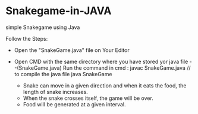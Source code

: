 # Snakegame-in-JAVA
simple Snakegame using Java 

Follow the Steps:
- Open the "SnakeGame.java" file on Your Editor
- Open CMD with the same directory where you have stored yor java file --(SnakeGame.java)
Run the command in cmd : javac SnakeGame.java // to compile the java file
                         java SnakeGame
                         
                         
  -  Snake can move in a given direction and when it eats the food, the length of snake increases. 
  -  When the snake crosses itself, the game will be over. 
  -  Food will be generated at a given interval.                         
